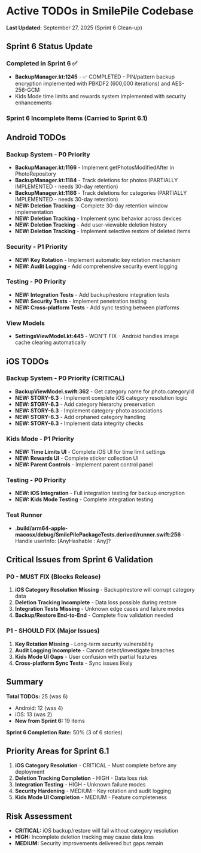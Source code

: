 # Active TODOs in SmilePile Codebase

**Last Updated:** September 27, 2025 (Sprint 6 Clean-up)

## Sprint 6 Status Update

### Completed in Sprint 6 ✅
- **BackupManager.kt:1245** - ✅ COMPLETED - PIN/pattern backup encryption implemented with PBKDF2 (600,000 iterations) and AES-256-GCM
- Kids Mode time limits and rewards system implemented with security enhancements

### Sprint 6 Incomplete Items (Carried to Sprint 6.1)

## Android TODOs

### Backup System - P0 Priority
- **BackupManager.kt:1166** - Implement getPhotosModifiedAfter in PhotoRepository
- **BackupManager.kt:1184** - Track deletions for photos (PARTIALLY IMPLEMENTED - needs 30-day retention)
- **BackupManager.kt:1186** - Track deletions for categories (PARTIALLY IMPLEMENTED - needs 30-day retention)
- **NEW: Deletion Tracking** - Complete 30-day retention window implementation
- **NEW: Deletion Tracking** - Implement sync behavior across devices
- **NEW: Deletion Tracking** - Add user-viewable deletion history
- **NEW: Deletion Tracking** - Implement selective restore of deleted items

### Security - P1 Priority
- **NEW: Key Rotation** - Implement automatic key rotation mechanism
- **NEW: Audit Logging** - Add comprehensive security event logging

### Testing - P0 Priority
- **NEW: Integration Tests** - Add backup/restore integration tests
- **NEW: Security Tests** - Implement penetration testing
- **NEW: Cross-platform Tests** - Add sync testing between platforms

### View Models
- **SettingsViewModel.kt:445** - WON'T FIX - Android handles image cache clearing automatically

## iOS TODOs

### Backup System - P0 Priority (CRITICAL)
- **BackupViewModel.swift:362** - Get category name for photo.categoryId
- **NEW: STORY-6.3** - Implement complete iOS category resolution logic
- **NEW: STORY-6.3** - Add category hierarchy preservation
- **NEW: STORY-6.3** - Implement category-photo associations
- **NEW: STORY-6.3** - Add orphaned category handling
- **NEW: STORY-6.3** - Implement data integrity checks

### Kids Mode - P1 Priority
- **NEW: Time Limits UI** - Complete iOS UI for time limit settings
- **NEW: Rewards UI** - Complete sticker collection UI
- **NEW: Parent Controls** - Implement parent control panel

### Testing - P0 Priority
- **NEW: iOS Integration** - Full integration testing for backup encryption
- **NEW: Kids Mode Testing** - Complete integration testing

### Test Runner
- **.build/arm64-apple-macosx/debug/SmilePilePackageTests.derived/runner.swift:256** - Handle userInfo: [AnyHashable : Any]?

## Critical Issues from Sprint 6 Validation

### P0 - MUST FIX (Blocks Release)
1. **iOS Category Resolution Missing** - Backup/restore will corrupt category data
2. **Deletion Tracking Incomplete** - Data loss possible during restore
3. **Integration Tests Missing** - Unknown edge cases and failure modes
4. **Backup/Restore End-to-End** - Complete flow validation needed

### P1 - SHOULD FIX (Major Issues)
1. **Key Rotation Missing** - Long-term security vulnerability
2. **Audit Logging Incomplete** - Cannot detect/investigate breaches
3. **Kids Mode UI Gaps** - User confusion with partial features
4. **Cross-platform Sync Tests** - Sync issues likely

## Summary

**Total TODOs:** 25 (was 6)
- Android: 12 (was 4)
- iOS: 13 (was 2)
- **New from Sprint 6:** 19 items

**Sprint 6 Completion Rate:** 50% (3 of 6 stories)

## Priority Areas for Sprint 6.1
1. **iOS Category Resolution** - CRITICAL - Must complete before any deployment
2. **Deletion Tracking Completion** - HIGH - Data loss risk
3. **Integration Testing** - HIGH - Unknown failure modes
4. **Security Hardening** - MEDIUM - Key rotation and audit logging
5. **Kids Mode UI Completion** - MEDIUM - Feature completeness

## Risk Assessment
- **CRITICAL:** iOS backup/restore will fail without category resolution
- **HIGH:** Incomplete deletion tracking may cause data loss
- **MEDIUM:** Security improvements delivered but gaps remain
